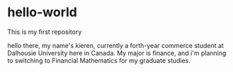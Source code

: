 # hello-world

This is my first repository

hello there, my name's kieren, currently a forth-year commerce student at Dalhousie University here in Canada. 
My major is finance, and i'm planning to switching to Financial Mathematics for my graduate studies. 

